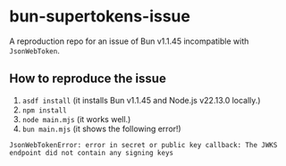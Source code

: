 # bun-supertokens-issue

A reproduction repo for an issue of Bun v1.1.45 incompatible with `JsonWebToken`.

## How to reproduce the issue
1. `asdf install` (it installs Bun v1.1.45 and Node.js v22.13.0 locally.)
2. `npm install`
3. `node main.mjs` (it works well.)
4. `bun main.mjs` (it shows the following error!)

```
JsonWebTokenError: error in secret or public key callback: The JWKS endpoint did not contain any signing keys
```
